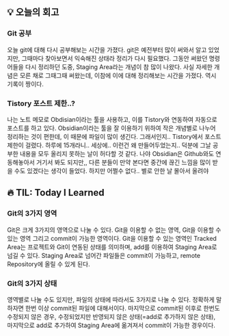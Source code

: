 
## 💡 오늘의 회고

### Git 공부
오늘 git에 대해 다시 공부해보는 시간을 가졌다. git은 예전부터 많이 써와서 알고 있었지만, 그때마다 찾아보면서 익숙해진 상태라 정리가 다시 필요했다. 그동안 써왔던 명령어들을 다시 정리하던 도중, Staging Area라는 개념이 참 많이 나왔다. 사실 자세한 개념은 모른 채로 그때그때 써왔는데, 이참에 이에 대해 정리해보는 시간을 가졌다. 역시 기록이 짱이다.

### Tistory 포스트 제한..?
나는 노트 메모로 Obdisian이라는 툴을 사용하고, 이를 Tistory와 연동하여 자동으로 포스트를 하고 있다. Obsidian이라는 툴을 잘 이용하기 위하여 작은 개념별로 나누어 정리하는 것이 편한데, 이 때문에 파일이 많이 생긴다. 그래서인지.. Tistory에서 포스트 제한이 걸렸다. 하루에 15개라니.. 세상에.. 이런건 왜 만들어두었는지.. 덕분에 그날 공부한 내용을 모두 올리지 못하는 날이 허다할 것 같다. 나야 Obsidian은 Github와도 연동해놓아서 거기서 봐도 되지만,, 다른 분들이 만약 본다면 중간에 끊긴 느낌을 많이 받을 수도 있겠다는 생각이 들었다. 하지만 어쩔수 없다.. 별로 안한 날 몰아서 올려야

## 🔥 TIL: Today I Learned
### Git의 3가지 영역
Git은 크게 3가지의 영역으로 나눌 수 있다. Git을 이용할 수 없는 영역, Git을 이용할 수 있는 영역 그리고 commit이 가능한 영역이다. Git을 이용할 수 있는 영역인 Tracked Area는 프로젝트와 Git이 연동된 상태를 의미하며, add를 이용하여 Staging Area로 넘길 수 있다. Staging Area로 넘어간 파일들은 commit이 가능하고, remote Repository에 올릴 수 있게 된다.

### Git의 3가지 상태
영역별로 나눌 수도 있지만, 파일의 상태에 따라서도 3가지로 나눌 수 있다. 정확하게 말하자면 한번 이상 commit된 파일에 대해서이다. 마지막으로 commit된 이후로 한번도 수정되지 않은 경우, 수정되었지만 반영되지 않은 상태(=add로 추가하지 않은 상태), 마지막으로 add로 추가하여 Staging Area에 옮겨져서 commit이 가능한 경우이다.